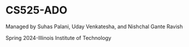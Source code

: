 # CS525-ADO

Managed by Suhas Palani, Uday Venkatesha, and Nishchal Gante Ravish

Spring 2024-Illinois Institute of Technology








